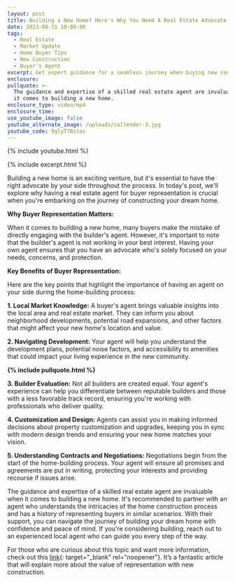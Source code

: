 ```yaml
---
layout: post
title: Building a New Home? Here's Why You Need A Real Estate Advocate
date: 2023-08-31 10:00:00
tags:
  - Real Estate
  - Market Update
  - Home Buyer Tips
  - New Construction
  - Buyer's Agent
excerpt: Get expert guidance for a seamless journey when buying new construction.
enclosure:
pullquote: >-
  The guidance and expertise of a skilled real estate agent are invaluable when
  it comes to building a new home.
enclosure_type: video/mp4
enclosure_time:
use_youtube_image: false
youtube_alternate_image: /uploads/callender-3.jpg
youtube_code: 9glyT7Bstas
---
```

{% include youtube.html %}

{% include excerpt.html %}

Building a new home is an exciting venture, but it's essential to have the right advocate by your side throughout the process. In today's post, we'll explore why having a real estate agent for buyer representation is crucial when you're embarking on the journey of constructing your dream home.

**Why Buyer Representation Matters:**

When it comes to building a new home, many buyers make the mistake of directly engaging with the builder's agent. However, it's important to note that the builder's agent is not working in your best interest. Having your own agent ensures that you have an advocate who's solely focused on your needs, concerns, and protection.

**Key Benefits of Buyer Representation:**

Here are the key points that highlight the importance of having an agent on your side during the home-building process:

**1\. Local Market Knowledge:** A buyer's agent brings valuable insights into the local area and real estate market. They can inform you about neighborhood developments, potential road expansions, and other factors that might affect your new home's location and value.

**2\. Navigating Development:** Your agent will help you understand the development plans, potential noise factors, and accessibility to amenities that could impact your living experience in the new community.

**{% include pullquote.html %}**

**3\. Builder Evaluation:** Not all builders are created equal. Your agent's experience can help you differentiate between reputable builders and those with a less favorable track record, ensuring you're working with professionals who deliver quality.

**4\. Customization and Design:** Agents can assist you in making informed decisions about property customization and upgrades, keeping you in sync with modern design trends and ensuring your new home matches your vision.

**5\. Understanding Contracts and Negotiations:** Negotiations begin from the start of the home-building process. Your agent will ensure all promises and agreements are put in writing, protecting your interests and providing recourse if issues arise.

The guidance and expertise of a skilled real estate agent are invaluable when it comes to building a new home. It's recommended to partner with an agent who understands the intricacies of the home construction process and has a history of representing buyers in similar scenarios. With their support, you can navigate the journey of building your dream home with confidence and peace of mind. If you're considering building, reach out to an experienced local agent who can guide you every step of the way.

For those who are curious about this topic and want more information, check out this [link](https://www.keepingcurrentmatters.com/2023/08/09/the-value-of-an-agent-when-buying-your-new-construction-home/){: target="_blank" rel="noopener"}. It’s a fantastic article that will explain more about the value of representation with new construction.